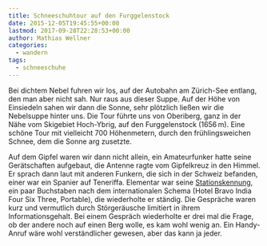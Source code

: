 ```yaml
---
title: Schneeschuhtour auf den Furggelenstock
date: 2015-12-05T19:45:55+00:00
lastmod: 2017-09-28T22:28:53+00:00
author: Mathias Wellner
categories:
  - wandern
tags:
  - schneeschuhe
---
```

Bei dichtem Nebel fuhren wir los, auf der Autobahn am Zürich-See entlang, den man aber nicht sah. Nur raus aus dieser Suppe. Auf der Höhe von Einsiedeln sahen wir dann die Sonne, sehr plötzlich ließen wir die Nebelsuppe hinter uns. Die Tour führte uns von Oberiberg, ganz in der Nähe vom Skigebiet Hoch-Ybrig, auf den Furggelenstock (1656&thinsp;m). Eine schöne Tour mit vielleicht 700 Höhenmetern, durch den frühlingsweichen Schnee, dem die Sonne arg zusetzte. 
<!--more-->

Auf dem Gipfel waren wir dann nicht allein, ein Amateurfunker hatte seine Gerätschaften aufgebaut, die Antenne ragte vom Gipfelkreuz in den Himmel. Er sprach dann laut mit anderen Funkern, die sich in der Schweiz befanden, einer war ein Spanier auf Teneriffa. Elementar war seine [Stationskennung](https://de.wikipedia.org/wiki/Rufzeichen), ein paar Buchstaben nach dem internationalen Schema (Hotel Bravo India Four Six Three, Portable), die wiederholte er ständig. Die Gespräche waren kurz und vermutlich durch Störgeräusche limitiert in ihrem Informationsgehalt. Bei einem Gespräch wiederholte er drei mal die Frage, ob der andere noch auf einen Berg wolle, es kam wohl wenig an. Ein Handy-Anruf wäre wohl verständlicher gewesen, aber das kann ja jeder. 
